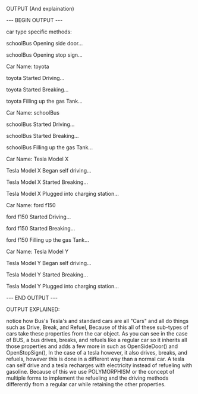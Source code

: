OUTPUT (And explaination)

--- BEGIN OUTPUT ---

car type specific methods: 

schoolBus Opening side door...

schoolBus Opening stop sign...




Car Name: toyota

toyota Started Driving...

toyota Started Breaking...

toyota Filling up the gas Tank...





Car Name: schoolBus

schoolBus Started Driving...

schoolBus Started Breaking...

schoolBus Filling up the gas Tank...





Car Name: Tesla Model X

Tesla Model X Began self driving...

Tesla Model X Started Breaking...

Tesla Model X Plugged into charging station...





Car Name: ford f150

ford f150 Started Driving...

ford f150 Started Breaking...

ford f150 Filling up the gas Tank...





Car Name: Tesla Model Y

Tesla Model Y Began self driving...

Tesla Model Y Started Breaking...

Tesla Model Y Plugged into charging station...





--- END OUTPUT ---

OUTPUT EXPLAINED:

notice how Bus's Tesla's and standard cars are all "Cars" and all do things such as Drive, Break, and Refuel, Because of this all of these sub-types of cars take these properties from the car object. As you can see in the case of BUS, a bus drives, breaks, and refuels like a regular car so it inherits all those properties and adds a few more in such as OpenSideDoor() and OpenStopSign(), In the case of a tesla however, it also drives, breaks, and refuels, however this is done in a different way than a normal car. A tesla can self drive and a tesla recharges with electricity instead of refueling with gasoline. Because of this we use POLYMORPHISM or the concept of multiple forms to implement the refueling and the driving methods differently from a regular car while retaining the other properties.
